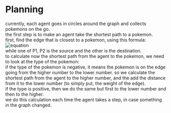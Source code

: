 # Planning
currently, each agent goes in circles around the graph and collects pokemons on the go.\
the first step is to make an agent take the shortest path to a pokemon.\
first, find the edge that is closest to a pokemon, using this formula:\
![equation](https://wikimedia.org/api/rest_v1/media/math/render/svg/aad3f60fa75c4e1dcbe3c1d3a3792803b6e78bf6)\
while one of P1, P2 is the source and the other is the destination.\
to calculate now the shortest path from the agent to the pokemon, we need to look at the type of the pokemon:\
if the type of the pokemon is negative, it means the pokemon is on the edge going from the higher number to the lower number. so we calculate the shortest path from the agent to the higher number, and the add the distance from it to the lower number (to simply put, the weight of the edge).\
if the type is positive, then we do the same but first to the lower number and then to the higher.\
we do this calculation each time the agent takes a step, in case something in the graph changed.
